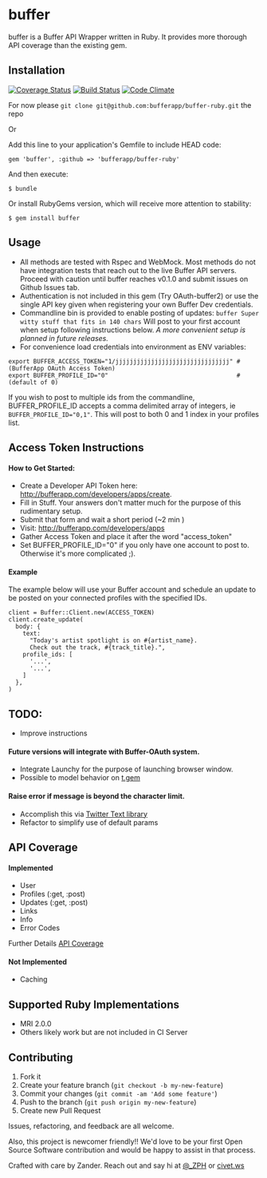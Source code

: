 # buffer

buffer is a Buffer API Wrapper written in Ruby.  It provides more thorough API coverage than the existing gem.

## Installation

[![Coverage Status](https://coveralls.io/repos/zph/buff/badge.png?branch=master)](https://coveralls.io/r/zph/buff?branch=master) [![Build Status](https://travis-ci.org/zph/buff.png?branch=master)](https://travis-ci.org/zph/buff) [![Code Climate](https://codeclimate.com/github/zph/buff.png)](https://codeclimate.com/github/zph/buff)

For now please `git clone git@github.com:bufferapp/buffer-ruby.git` the repo

Or

Add this line to your application's Gemfile to include HEAD code:

`gem 'buffer', :github => 'bufferapp/buffer-ruby'`

And then execute:

`$ bundle`

Or install RubyGems version, which will receive more attention to stability:

`$ gem install buffer`

## Usage

  * All methods are tested with Rspec and WebMock. Most methods do not have integration tests that reach out to the live Buffer API servers.  Proceed with caution until buffer reaches v0.1.0 and submit issues on Github Issues tab.
  * Authentication is not included in this gem (Try OAuth-buffer2) or use the single API key given when registering your own Buffer Dev credentials.
  * Commandline bin is provided to enable posting of updates:
    `buffer Super witty stuff that fits in 140 chars`
    Will post to your first account when setup following instructions below.
    _A more convenient setup is planned in future releases._
  * For convenience load credentials into environment as ENV variables:

```
export BUFFER_ACCESS_TOKEN="1/jjjjjjjjjjjjjjjjjjjjjjjjjjjjjjjj" # (BufferApp OAuth Access Token)
export BUFFER_PROFILE_ID="0"                                    # (default of 0)
```

If you wish to post to multiple ids from the commandline, BUFFER_PROFILE_ID accepts a
comma delimited array of integers, ie `BUFFER_PROFILE_ID="0,1"`. This will post to both
0 and 1 index in your profiles list.

## Access Token Instructions

#### How to Get Started:

* Create a Developer API Token here: http://bufferapp.com/developers/apps/create.
* Fill in Stuff. Your answers don't matter much for the purpose of this rudimentary setup.
* Submit that form and wait a short period (~2 min )
* Visit: http://bufferapp.com/developers/apps
* Gather Access Token and place it after the word "access_token"
* Set BUFFER_PROFILE_ID="0" if you only have one account to post to. Otherwise it's more complicated ;).

#### Example

The example below will use your Buffer account and schedule an update to be posted on your connected profiles with the specified IDs.

```
client = Buffer::Client.new(ACCESS_TOKEN)
client.create_update(
  body: {
    text:
      "Today's artist spotlight is on #{artist_name}.
      Check out the track, #{track_title}.",
    profile_ids: [
      '...',
      '...',
    ]
  },
)
```

## TODO:

* Improve instructions

#### Future versions will integrate with Buffer-OAuth system.
* Integrate Launchy for the purpose of launching browser window.
* Possible to model behavior on [ t.gem ](https://github.com/sferik/t/blob/master/lib/t/cli.rb#L56-L113)

#### Raise error if message is beyond the character limit.
* Accomplish this via [ Twitter Text library ](https://github.com/twitter/twitter-text-rb)
* Refactor to simplify use of default params

## API Coverage

#### Implemented

* User
* Profiles (:get, :post)
* Updates (:get, :post)
* Links
* Info
* Error Codes

Further Details [API Coverage](API_COVERAGE.md)

#### Not Implemented

* Caching

## Supported Ruby Implementations
- MRI 2.0.0
- Others likely work but are not included in CI Server

## Contributing

1. Fork it
2. Create your feature branch (`git checkout -b my-new-feature`)
3. Commit your changes (`git commit -am 'Add some feature'`)
4. Push to the branch (`git push origin my-new-feature`)
5. Create new Pull Request

Issues, refactoring, and feedback are all welcome.

Also, this project is newcomer friendly!! We'd love to be your first Open Source Software contribution and would be happy to assist in that process.

Crafted with care by Zander. Reach out and say hi at [@_ZPH](http://twitter.com/_ZPH) or [civet.ws](http://www.civet.ws)
